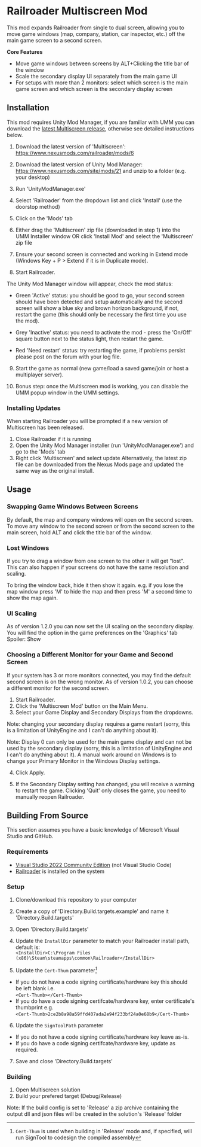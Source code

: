 
# Railroader Multiscreen Mod

This mod expands Railroader from single to dual screen, allowing you to move game windows (map, company, station, car inspector, etc.) off the main game screen to a second screen. 

**Core Features**
* Move game windows between screens by ALT+Clicking the title bar of the window
* Scale the secondary display UI separately from the main game UI
* For setups with more than 2 monitors: select which screen is the main game screen and which screen is the secondary display screen


## Installation
This mod requires Unity Mod Manager, if you are familiar with UMM you can download the [latest Multiscreen release](https://www.nexusmods.com/site/mods/21), otherwise see detailed instructions below.

1. Download the latest version of 'Multiscreen': https://www.nexusmods.com/railroader/mods/6

1. Download the latest version of Unity Mod Manager: https://www.nexusmods.com/site/mods/21 and unzip to a folder (e.g. your desktop)

1. Run 'UnityModManager.exe'

1. Select 'Railroader' from the dropdown list and click 'Install' (use the doorstop method)

1. Click on the 'Mods' tab

1. Either drag the 'Multiscreen' zip file (downloaded in step 1) into the UMM Installer window OR click 'Install Mod' and select the 'Multiscreen' zip file

1. Ensure your second screen is connected and working in Extend mode (Windows Key + P > Extend if it is in Duplicate mode).

1. Start Railroader.

The Unity Mod Manager window will appear, check the mod status:

- Green 'Active' status: you should be good to go, your second screen should have been detected and setup automatically and the second screen will show a blue sky and brown horizon background, if not, restart the game (this should only be necessary the first time you use the mod).

- Grey 'Inactive' status: you need to activate the mod - press the 'On/Off' square button next to the status light, then restart the game.

- Red 'Need restart' status: try restarting the game, if problems persist please post on the forum with your log file.

9. Start the game as normal (new game/load a saved game/join or host a multiplayer server).

10. Bonus step: once the Multiscreen mod is working, you can disable the UMM popup window in the UMM settings.

### Installing Updates
When starting Railroader you will be prompted if a new version of Multiscreen has been released.

1. Close Railroader if it is running
2. Open the Unity Mod Manager installer (run 'UnityModManager.exe') and go to the 'Mods' tab
3. Right click 'Multiscreen' and select update
Alternatively, the latest zip file can be downloaded from the Nexus Mods page and updated the same way as the original install.


## Usage

### Swapping Game Windows Between Screens
By default, the map and company windows will open on the second screen. To move any window to the second screen or from the second screen to the main screen, hold ALT and click the title bar of the window.


### Lost Windows
If you try to drag a window from one screen to the other it will get "lost". This can also happen if your screens do not have the same resolution and scaling.

To bring the window back, hide it then show it again.
e.g. if you lose the map window press 'M' to hide the map and then press 'M' a second time to show the map again.


### UI Scaling
As of version 1.2.0 you can now set the UI scaling on the secondary display. You will find the option in the game preferences on the 'Graphics' tab
Spoiler:  Show


### Choosing a Different Monitor for your Game and Second Screen
If your system has 3 or more monitors connected, you may find the default second screen is on the wrong monitor. As of version 1.0.2, you can choose a different monitor for the second screen.

1. Start Railroader.
2. Click the 'Multiscreen Mod' button on the Main Menu.
3. Select your Game Display and Secondary Displays from the dropdowns.

Note: changing your secondary display requires a game restart (sorry, this is a limitation of UnityEngine and I can't do anything about it).

Note: Display 0 can only be used for the main game display and can not be used by the secondary display (sorry, this is a limitation of UnityEngine and I can't do anything about it). A manual work around on Windows is to change your Primary Monitor in the Windows Display settings.

4. Click Apply.

5. If the Secondary Display setting has changed, you will receive a warning to restart the game. Clicking 'Quit' only closes the game, you need to manually reopen Railroader.




## Building From Source
This section assumes you have a basic knowledge of Microsoft Visual Studio and GitHub.

### Requirements
- [Visual Studio 2022 Community Edition](https://visualstudio.microsoft.com/vs/community/) (not Visual Studio Code)
- [Railroader](https://store.steampowered.com/app/1683150/) is installed on the system

### Setup
1. Clone/download this repository to your computer
2. Create a copy of 'Directory.Build.targets.example' and name it 'Directory.Build.targets'
3. Open 'Directory.Build.targets'
4. Update the ``InstallDir`` parameter to match your Railroader install path, default is:  
  ``<InstallDir>C:\Program Files (x86)\Steam\steamapps\common\Railroader</InstallDir>``

5. Update the ``Cert-Thum`` parameter[^1]
- If you do not have a code signing certificate/hardware key this should be left blank i.e.  
  ``<Cert-Thumb></Cert-Thumb>``
- If you do have a code signing certifcate/hardware key, enter certificate's thumbprint e.g.  
  ``<Cert-Thumb>2ce2b8a98a59ffd407ada2e94f233bf24a0e68b9</Cert-Thumb>``
6. Update the ``SignToolPath`` parameter
- If you do not have a code signing certificate/hardware key leave as-is.
- If you do have a code signing certifcate/hardware key, update as required.
7. Save and close 'Directory.Build.targets'

### Building
1. Open Multiscreen solution
2. Build your prefered target (Debug/Release)

Note: If the build config is set to 'Release' a zip archive containing the output dll and json files will be created in the solution's 'Release' folder
  
[^1]: ``Cert-Thum`` is used when building in 'Release' mode and, if specified, will run SignTool to codesign the compiled assembly